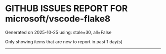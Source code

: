 
# GITHUB ISSUES REPORT FOR microsoft/vscode-flake8


Generated on 2025-10-25 using: stale=30, all=False


Only showing items that are new to report in past 1 day(s)


---




















